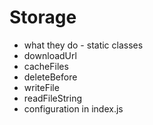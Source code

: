 # Storage

* what they do - static classes
* downloadUrl
* cacheFiles
* deleteBefore
* writeFile
* readFileString
* configuration in index.js
